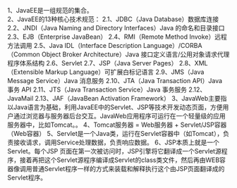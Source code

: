 1、JavaEE是一组规范的集合。<br>
2、JavaEE的13种核心技术规范：
  2.1、JDBC（Java Database）数据库连接
  2.2、JNDI（Java Naming and Directory Interfaces）Java 的命名和目录接口
  2.3、EJB（Enterprise JavaBean）
  2.4、RMI（Remote Method Invoke）远程方法调用
  2.5、Java IDL（Interface Description Language）/CORBA（Common Object Broker Architecture）Java 接口定义语言/公用对象请求代理程序体系结构
  2.6、Servlet 
  2.7、JSP（Java Server Pages）
  2.8、XML（Extensible Markup Language）可扩展白标记语言
  2.9、JMS（Java Message Service）Java 消息服务
  2.10、JTA（Java Transaction API）Java 事务 API
  2.11、JTS（Java Transaction Service）Java 事务服务
  2.12、JavaMail
  2.13、JAF（JavaBean Activation Framework）
3、JavaWeb主要指以Java语言为基础，利用JavaEE中的Servlet、JSP等技术开发动态页面，方便用户通过浏览器与服务器后台交互。JavaWeb应用程序可运行在一个轻量级的应用服务器中，比如Tomcat。。
4、Tomcat服务器 = Web服务器 + Servlet/JSP容器（Web容器）
5、Servlet是一个Java类，运行在Servlet容器中（如Tomcat），负责接收请求，调用Service处理数据，负责响应数据。
6、JSP本质上就是一个Servlet。每个JSP 页面在第一次被访问时，JSP引擎将它翻译成一个Servlet源程序，接着再把这个Servlet源程序编译成Servlet的class类文件，然后再由WEB容器像调用普通Servlet程序一样的方式来装载和解释执行这个由JSP页面翻译成的Servlet程序。

